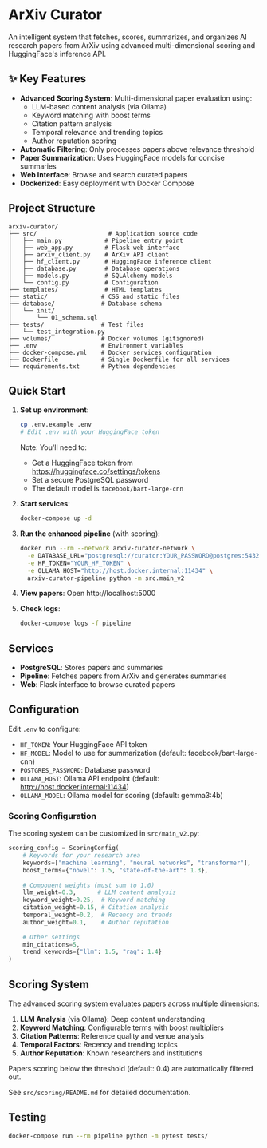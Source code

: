 # ArXiv Curator

An intelligent system that fetches, scores, summarizes, and organizes AI research papers from ArXiv using advanced multi-dimensional scoring and HuggingFace's inference API.

## ✨ Key Features

- **Advanced Scoring System**: Multi-dimensional paper evaluation using:
  - LLM-based content analysis (via Ollama)
  - Keyword matching with boost terms
  - Citation pattern analysis
  - Temporal relevance and trending topics
  - Author reputation scoring
- **Automatic Filtering**: Only processes papers above relevance threshold
- **Paper Summarization**: Uses HuggingFace models for concise summaries
- **Web Interface**: Browse and search curated papers
- **Dockerized**: Easy deployment with Docker Compose

## Project Structure

```
arxiv-curator/
├── src/                    # Application source code
│   ├── main.py            # Pipeline entry point
│   ├── web_app.py         # Flask web interface
│   ├── arxiv_client.py    # ArXiv API client
│   ├── hf_client.py       # HuggingFace inference client
│   ├── database.py        # Database operations
│   ├── models.py          # SQLAlchemy models
│   └── config.py          # Configuration
├── templates/             # HTML templates
├── static/               # CSS and static files
├── database/             # Database schema
│   └── init/
│       └── 01_schema.sql
├── tests/                # Test files
│   └── test_integration.py
├── volumes/              # Docker volumes (gitignored)
├── .env                  # Environment variables
├── docker-compose.yml    # Docker services configuration
├── Dockerfile            # Single Dockerfile for all services
└── requirements.txt      # Python dependencies
```

## Quick Start

1. **Set up environment**:
   ```bash
   cp .env.example .env
   # Edit .env with your HuggingFace token
   ```
   
   Note: You'll need to:
   - Get a HuggingFace token from https://huggingface.co/settings/tokens
   - Set a secure PostgreSQL password
   - The default model is `facebook/bart-large-cnn`

2. **Start services**:
   ```bash
   docker-compose up -d
   ```

3. **Run the enhanced pipeline** (with scoring):
   ```bash
   docker run --rm --network arxiv-curator-network \
     -e DATABASE_URL="postgresql://curator:YOUR_PASSWORD@postgres:5432/arxiv_curator" \
     -e HF_TOKEN="YOUR_HF_TOKEN" \
     -e OLLAMA_HOST="http://host.docker.internal:11434" \
     arxiv-curator-pipeline python -m src.main_v2
   ```

4. **View papers**:
   Open http://localhost:5000

5. **Check logs**:
   ```bash
   docker-compose logs -f pipeline
   ```

## Services

- **PostgreSQL**: Stores papers and summaries
- **Pipeline**: Fetches papers from ArXiv and generates summaries
- **Web**: Flask interface to browse curated papers

## Configuration

Edit `.env` to configure:
- `HF_TOKEN`: Your HuggingFace API token
- `HF_MODEL`: Model to use for summarization (default: facebook/bart-large-cnn)
- `POSTGRES_PASSWORD`: Database password
- `OLLAMA_HOST`: Ollama API endpoint (default: http://host.docker.internal:11434)
- `OLLAMA_MODEL`: Ollama model for scoring (default: gemma3:4b)

### Scoring Configuration

The scoring system can be customized in `src/main_v2.py`:

```python
scoring_config = ScoringConfig(
    # Keywords for your research area
    keywords=["machine learning", "neural networks", "transformer"],
    boost_terms={"novel": 1.5, "state-of-the-art": 1.3},
    
    # Component weights (must sum to 1.0)
    llm_weight=0.3,      # LLM content analysis
    keyword_weight=0.25,  # Keyword matching
    citation_weight=0.15, # Citation analysis
    temporal_weight=0.2,  # Recency and trends
    author_weight=0.1,    # Author reputation
    
    # Other settings
    min_citations=5,
    trend_keywords={"llm": 1.5, "rag": 1.4}
)
```

## Scoring System

The advanced scoring system evaluates papers across multiple dimensions:

1. **LLM Analysis** (via Ollama): Deep content understanding
2. **Keyword Matching**: Configurable terms with boost multipliers
3. **Citation Patterns**: Reference quality and venue analysis
4. **Temporal Factors**: Recency and trending topics
5. **Author Reputation**: Known researchers and institutions

Papers scoring below the threshold (default: 0.4) are automatically filtered out.

See `src/scoring/README.md` for detailed documentation.

## Testing

```bash
docker-compose run --rm pipeline python -m pytest tests/
```

